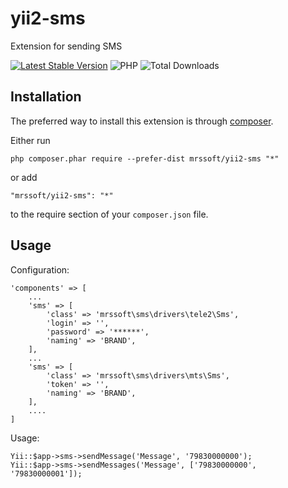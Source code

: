 yii2-sms
=

Extension for sending SMS

[![Latest Stable Version](https://img.shields.io/packagist/v/mrssoft/yii2-sms.svg)](https://packagist.org/packages/mrssoft/yii2-sms)
![PHP](https://img.shields.io/packagist/php-v/mrssoft/yii2-sms.svg)
![Total Downloads](https://img.shields.io/packagist/dt/mrssoft/yii2-sms.svg)

Installation
------------

The preferred way to install this extension is through [composer](http://getcomposer.org/download/).

Either run

```
php composer.phar require --prefer-dist mrssoft/yii2-sms "*"
```

or add

```
"mrssoft/yii2-sms": "*"
```

to the require section of your `composer.json` file.

Usage
-----

Configuration:

```
'components' => [
    ...
    'sms' => [
        'class' => 'mrssoft\sms\drivers\tele2\Sms',
        'login' => '',
        'password' => '******',
        'naming' => 'BRAND',
    ],
    ...
    'sms' => [
        'class' => 'mrssoft\sms\drivers\mts\Sms',
        'token' => '',
        'naming' => 'BRAND',
    ],
    ....
]
```

Usage:

```
Yii::$app->sms->sendMessage('Message', '79830000000');
Yii::$app->sms->sendMessages('Message', ['79830000000', '79830000001']);
```